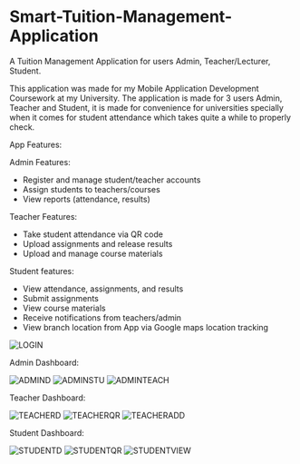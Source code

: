 # Smart-Tuition-Management-Application

A Tuition Management Application for users Admin, Teacher/Lecturer, Student.

This application was made for my Mobile Application Development Coursework at my University.
The application is made for 3 users Admin, Teacher and Student, it is made for convenience for universities specially when it comes for student attendance which takes quite a while to properly check.

App Features:

Admin Features:

- Register and manage student/teacher accounts
- Assign students to teachers/courses
- View reports (attendance, results)

Teacher Features:

- Take student attendance via QR code
- Upload assignments and release results
- Upload and manage course materials

Student features:

- View attendance, assignments, and results
- Submit assignments
- View course materials
- Receive notifications from teachers/admin
- View branch location from App via Google maps location tracking

![LOGIN](Images/Login.png)

Admin Dashboard:

![ADMIND](Images/AdminDashboard.png)
![ADMINSTU](Images/AdminStudent.png)
![ADMINTEACH](Images/AdminTeachers.png)

Teacher Dashboard:

![TEACHERD](Images/TeacherDashboard.png)
![TEACHERQR](Images/TeacherQR.png)
![TEACHERADD](Images/TeacherAdd.png)

Student Dashboard:

![STUDENTD](Images/StudentDashboard.png)
![STUDENTQR](Images/StudentQR.png)
![STUDENTVIEW](Images/StudentMaterials.png)
